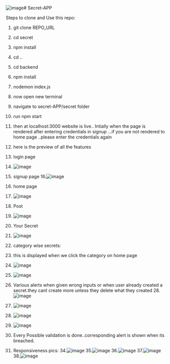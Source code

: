 ![image](https://github.com/rithwhickpraharsha/Secret-APP/assets/92135998/82c65696-3059-4c6e-ab7d-d02822e34862)# Secret-APP

Steps to clone and Use this repo:
1. git clone REPO_URL
2. cd secret
3. npm install
4. cd ..
5. cd backend
6. npm install
7. nodemon index.js
8. now open new terminal
9. navigate to secret-APP/secret folder
10. run npm start
11. then at localhost:3000 website is live..
    Intially when the page is rendered after entering credentials in signup ...if you are not rendered to home page ..please enter the credentials again
12. here is the preview of all the features
13. login page
14. ![image](https://github.com/rithwhickpraharsha/Secret-APP/assets/92135998/c56cbf08-6ee7-4fe2-bce2-48fecf2f7ee3)
15. signup page
16.![image](https://github.com/rithwhickpraharsha/Secret-APP/assets/92135998/a1d84252-6580-4852-bf03-92382b21d2e2)

17. home page
18. ![image](https://github.com/rithwhickpraharsha/Secret-APP/assets/92135998/6a70ac55-daaf-402f-8298-fb35abc44b55)

19. Post
20. ![image](https://github.com/rithwhickpraharsha/Secret-APP/assets/92135998/35487861-dd29-4355-92d3-afd1da34fdd9)

21. Your Secret
22. ![image](https://github.com/rithwhickpraharsha/Secret-APP/assets/92135998/71c3117b-7ac6-43d9-bda6-f5fff362ceac)
23. category wise secrets:
24. this is displayed when we click the category on home page
25. ![image](https://github.com/rithwhickpraharsha/Secret-APP/assets/92135998/c0351fb0-b726-4f19-b820-5a3b34b7fa42)
26. ![image](https://github.com/rithwhickpraharsha/Secret-APP/assets/92135998/a1ec7cc2-dfeb-4523-8f45-f8b3c77e80c3)



27. Various alerts when given wrong inputs or when user already created a secret.they cant create more unless they delete what they created
28.![image](https://github.com/rithwhickpraharsha/Secret-APP/assets/92135998/3595c0c5-2de3-444a-8682-b86af7394ac7)
29. ![image](https://github.com/rithwhickpraharsha/Secret-APP/assets/92135998/7799e22a-38ef-4a08-936e-dfa42d7c6685)
30. ![image](https://github.com/rithwhickpraharsha/Secret-APP/assets/92135998/3b1ef359-3fb0-420b-a534-e38614faeebe)
31. ![image](https://github.com/rithwhickpraharsha/Secret-APP/assets/92135998/8a881ede-4d71-4c71-ade3-0b5037921a1f)

32. Every Possible validation is done..corresponding alert is shown when its breached.

33. Responsiveness pics:
34.![image](https://github.com/rithwhickpraharsha/Secret-APP/assets/92135998/8100f757-f0e4-4349-ad66-3ee1be4666e4)
35.![image](https://github.com/rithwhickpraharsha/Secret-APP/assets/92135998/c88cc890-93d3-4999-bce2-fd36495d30b8)
36.![image](https://github.com/rithwhickpraharsha/Secret-APP/assets/92135998/51599434-926e-4208-8999-6dc38ac3501d)
37.![image](https://github.com/rithwhickpraharsha/Secret-APP/assets/92135998/4fdcf411-3404-4bc6-a95b-ed240784bd92)
38.![image](https://github.com/rithwhickpraharsha/Secret-APP/assets/92135998/3d4433ad-d4cf-43cd-a3dc-6c438ef3b42d)










